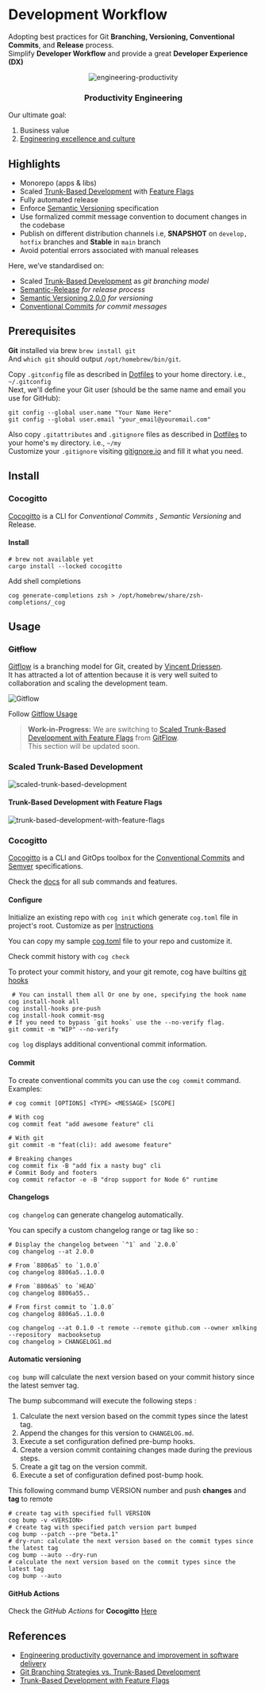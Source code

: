 # Development Workflow

Adopting best practices for Git **Branching, Versioning, Conventional Commits**, and **Release** process.<br/>
Simplify **Developer Workflow** and provide a great **Developer Experience (DX)**

<p align="center">
  <img   src="../../images/engineering-productivity.png" alt="engineering-productivity">
</p>
<h3 align="center">Productivity Engineering</h3>

Our ultimate goal:  
1. Business value  
2. [Engineering excellence and culture](https://www.thoughtworks.com/insights/articles/engineering-productivity-governance-and-improvement-in-software-)

## Highlights
- Monorepo (apps & libs)
- Scaled [Trunk-Based Development](https://trunkbaseddevelopment.com/) with [Feature Flags](https://launchdarkly.com/blog/introduction-to-trunk-based-development/)
- Fully automated release
- Enforce [Semantic Versioning](https://semver.org) specification
- Use formalized commit message convention to document changes in the codebase
- Publish on different distribution channels i.e, __SNAPSHOT__ on `develop, hotfix` branches and __Stable__ in `main` branch
- Avoid potential errors associated with manual releases

Here, we’ve standardised on:

- Scaled [Trunk-Based Development](https://trunkbaseddevelopment.com/) as _git branching model_
- [Semantic-Release](https://semantic-release.gitbook.io/semantic-release/) _for release process_
- [Semantic Versioning 2.0.0](https://semver.org/) _for versioning_
- [Conventional Commits](https://www.conventionalcommits.org/en/v1.0.0/) _for commit messages_

## Prerequisites 

**Git** installed via brew `brew install git`<br/>
And `which git` should output `/opt/homebrew/bin/git`.

Copy `.gitconfig` file as described in [Dotfiles](../../essentials/dotfiles.md) to your home directory. i.e., `~/.gitconfig`<br/>
Next, we'll define your Git user (should be the same name and email you use for GitHub):
```shell
git config --global user.name "Your Name Here"
git config --global user.email "your_email@youremail.com"
```

Also copy `.gitattributes` and `.gitignore` files as described in [Dotfiles](../../essentials/dotfiles.md) to your home's `my` directory. i.e., `~/my`<br/>
Customize your `.gitignore` visiting [gitignore.io](https://www.toptal.com/developers/gitignore?templates=macos) and fill it what you need.

## Install

### Cocogitto
[Cocogitto](https://docs.cocogitto.io) is a CLI for _Conventional Commits_ , _Semantic Versioning_ and Release.
 
#### Install 
 ```shell
 # brew not available yet
 cargo install --locked cocogitto
 ```

Add shell completions
```shell
cog generate-completions zsh > /opt/homebrew/share/zsh-completions/_cog
```


## Usage

### ~~Gitflow~~
[Gitflow](http://nvie.com/posts/a-successful-git-branching-model/) is a branching model for Git, created
by [Vincent Driessen](https://nvie.com/about/).  
It has attracted a lot of attention because it is very well suited to collaboration and scaling the development team.

![Gitflow](../../images/gitflow-overview.webp)

Follow [Gitflow Usage](./gitflow.md)

> **Work-in-Progress:** We are switching to [Scaled Trunk-Based Development with Feature Flags](https://gitlab.com/gitlab-org/gitlab-ce/) from [GitFlow](https://nvie.com/posts/a-successful-git-branching-model/).<br/>
> This section will be updated soon.


### Scaled Trunk-Based Development

![scaled-trunk-based-development](../../images/scaled-trunk-based-development.png)

#### Trunk-Based Development with Feature Flags
![trunk-based-development-with-feature-flags](../../images/trunk-based-development-with-feature-flags.png)

 
### Cocogitto
[Cocogitto](https://docs.cocogitto.io) is a CLI and GitOps toolbox for the [Conventional Commits](https://www.conventionalcommits.org/en/v1.0.0/) and [Semver]((https://semver.org/)) specifications.

Check the [docs](https://docs.cocogitto.io/guide/#repository-initialization) for all sub commands and features.

#### Configure
Initialize an existing repo with `cog init` which generate `cog.toml` file in project's root.
Customize as per [Instructions](https://docs.cocogitto.io/config/#general)

You can copy my sample [cog.toml](../../../apps/git/cog.toml) file to your repo and customize it.<br/>

Check commit history with `cog check`

To protect your commit history, and your git remote, cog have builtins [git hooks](https://git-scm.com/book/en/v2/Customizing-Git-Git-Hooks)

```shell
 # You can install them all Or one by one, specifying the hook name
cog install-hook all
cog install-hooks pre-push
cog install-hook commit-msg
# If you need to bypass `git hooks` use the --no-verify flag.
git commit -m "WIP" --no-verify
```

`cog log`  displays additional conventional commit information.

#### Commit
To create conventional commits you can use the `cog commit` command.
Examples:
```shell
# cog commit [OPTIONS] <TYPE> <MESSAGE> [SCOPE]

# With cog
cog commit feat "add awesome feature" cli

# With git
git commit -m "feat(cli): add awesome feature"

# Breaking changes
cog commit fix -B "add fix a nasty bug" cli
# Commit Body and footers
cog commit refactor -e -B "drop support for Node 6" runtime 
```

#### Changelogs

`cog changelog` can generate changelog automatically.

You can specify a custom changelog range or tag like so :
```shell
# Display the changelog between `^1` and `2.0.0`
cog changelog --at 2.0.0

# From `8806a5` to `1.0.0`
cog changelog 8806a5..1.0.0

# From `8806a5` to `HEAD`
cog changelog 8806a55..

# From first commit to `1.0.0`
cog changelog 8806a5..1.0.0

cog changelog --at 0.1.0 -t remote --remote github.com --owner xmlking --repository  macbooksetup
cog changelog > CHANGELOG1.md
```

#### Automatic versioning
`cog bump` will calculate the next version based on your commit history since the latest semver tag.

The bump subcommand will execute the following steps :

1. Calculate the next version based on the commit types since the latest tag.
2. Append the changes for this version to `CHANGELOG.md`.
3. Execute a set configuration defined pre-bump hooks.
4. Create a version commit containing changes made during the previous steps.
5. Create a git tag on the version commit.
6. Execute a set of configuration defined post-bump hook.

This following command bump VERSION number and push **changes** and **tag** to remote
```shell
# create tag with specified full VERSION
cog bump -v <VERSION> 
# create tag with specified patch version part bumped 
cog bump --patch --pre "beta.1"
# dry-run: calculate the next version based on the commit types since the latest tag
cog bump --auto --dry-run 
# calculate the next version based on the commit types since the latest tag
cog bump --auto
```

#### GitHub Actions
Check the _GitHub Actions_ for **Cocogitto** [Here](../../../.github/workflows)

 


 ## References
- [Engineering productivity governance and improvement in software delivery](https://www.thoughtworks.com/insights/articles/engineering-productivity-governance-and-improvement-in-software-)
- [Git Branching Strategies vs. Trunk-Based Development](https://launchdarkly.com/blog/git-branching-strategies-vs-trunk-based-development/)
- [Trunk-Based Development with Feature Flags](https://launchdarkly.com/blog/introduction-to-trunk-based-development/)